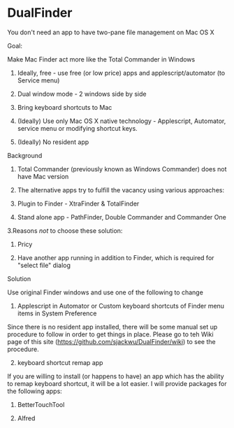 # DualFinder
You don't need an app to have two-pane file management on Mac OS X

Goal: 

Make Mac Finder act more like the Total Commander in Windows
	
1. Ideally, free - use free (or low price) apps and applescript/automator  (to Service menu) 

2. Dual window mode - 2 windows side by side

3. Bring keyboard shortcuts to Mac

4. (Ideally) Use only Mac OS X native technology - Applescript, Automator, service menu or modifying shortcut keys.

5. (Ideally) No resident app

Background

1. Total Commander (previously known as Windows Commander) does not have Mac version

2. The alternative apps try to fulfill the vacancy using various approaches:

  1. Plugin to Finder - XtraFinder & TotalFinder

  2. Stand alone app - PathFinder, Double Commander and Commander One

3.Reasons *not* to choose these solution:

  1. Pricy

  2. Have another app running in addition to Finder, which is required for "select file" dialog 

Solution

Use original Finder windows and use one of the following to change

1. Applescript in Automator or Custom keyboard shortcuts of Finder menu items in System Preference

Since there is no resident app installed, there will be some manual set up procedure to follow in order to get things in place. Please go to teh Wiki page of this site (https://github.com/sjackwu/DualFinder/wiki) to see the procedure.

2. keyboard shortcut remap app

If you are willing to install (or happens to have) an app which has the ability to remap keyboard shortcut, it will be a lot easier. I will provide packages for the following apps:

  1. BetterTouchTool

  2. Alfred
